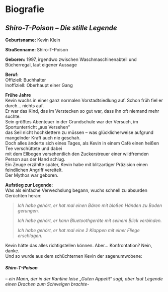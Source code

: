 # Biografie

## _Shiro-T-Poison – Die stille Legende_

**Geburtsname:** Kevin Klein

**Straßenname:** Shiro-T-Poison

**Geboren:** 1997, irgendwo zwischen Waschmaschinenabteil und Bücherregal, laut eigener Aussage

**Beruf:**  
Offiziell: Buchhalter  
Inoffiziell: Oberhaupt einer Gang

**Frühe Jahre**  
Kevin wuchs in einer ganz normalen Vorstadtsiedlung auf. Schon früh fiel er durch... nichts auf.  
Er war das Kind, das im Verstecken so gut war, dass ihn oft niemand mehr suchte.  
Sein größtes Abenteuer in der Grundschule war der Versuch, im Sportunterricht „aus Versehen“  
das Seil nicht hochklettern zu müssen – was glücklicherweise aufgrund mangelnder Kraft auch nie geschah.  
Doch alles änderte sich eines Tages, als Kevin in einem Café einen heißen Tee verschüttete und dabei  
mit dem Ellbogen versehentlich den Zuckerstreuer einer wildfremden Person aus der Hand schlug.  
Ein Zeuge erzählte später, Kevin habe mit blitzartiger Präzision einen feindlichen Angriff vereitelt.  
Der Mythos war geboren.

**Aufstieg zur Legende:**  
Was als einfache Verwechslung begann, wuchs schnell zu absurden Gerüchten heran:

>_Ich habe gehört, er hat mal einen Bären mit bloßen Händen zu Boden gerungen._
>
>_Ich habe gehört, er kann Bluetoothgeräte mit seinem Blick verbinden._
>
>_Ich habe gehört, er hat mal eine 2 Klappen mit einer Fliege erschlagen._

Kevin hätte das alles richtigstellen können. Aber... Konfrontation? Nein, danke.  
Und so wurde aus dem schüchternen Kevin der sagenumwobene:

#### _Shiro-T-Poison_ 

– _ein Mann, der in der Kantine leise „Guten Appetit“ sagt, aber laut Legende einen Drachen zum Schweigen brachte-_
